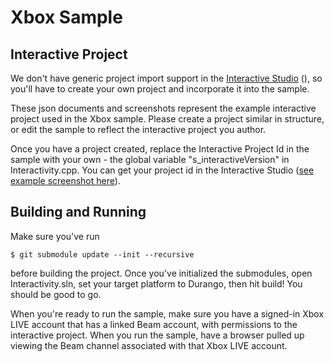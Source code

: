 # Xbox Sample

## Interactive Project

We don't have generic project import support in the [Interactive Studio](https://beam.pro/i/studio) (), so you'll have to
create your own project and incorporate it into the sample.

These json documents and screenshots represent the example interactive project used
in the Xbox sample. Please create a project similar in structure, or edit the sample
to reflect the interactive project you author.

Once you have a project created, replace the Interactive Project Id in the sample with
your own - the global variable "s_interactiveVersion" in Interactivity.cpp. You can get
your project id in the Interactive Studio ([see example screenshot here](https://github.com/WatchBeam/interactive-sdk-cpp/Samples/Xbox/ExampleProject/Screenshots/interactive_project_id.png)).

## Building and Running

Make sure you've run 

```
$ git submodule update --init --recursive
```

before building the project. Once you've initialized the submodules, open Interactivity.sln,
set your target platform to Durango, then hit build! You should be good to go.

When you're ready to run the sample, make sure you have a signed-in Xbox LIVE account that has
a linked Beam account, with permissions to the interactive project. When you run the sample,
have a browser pulled up viewing the Beam channel associated with that Xbox LIVE account.